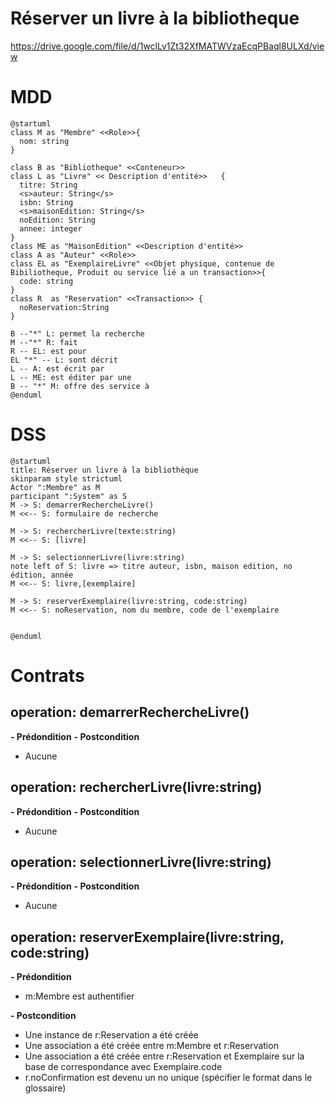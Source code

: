 # Réserver un livre à la bibliotheque
https://drive.google.com/file/d/1wclLv1Zt32XfMATWVzaEcqPBaql8ULXd/view

# MDD
```plantuml
@startuml
class M as "Membre" <<Role>>{
  nom: string
}

class B as "Bibliotheque" <<Conteneur>>
class L as "Livre" << Description d'entité>>   {
  titre: String
  <s>auteur: String</s>
  isbn: String
  <s>maisonEdition: String</s>
  noEdition: String
  annee: integer
} 
class ME as "MaisonEdition" <<Description d'entité>>
class A as "Auteur" <<Role>>
class EL as "ExemplaireLivre" <<Objet physique, contenue de Bibiliotheque, Produit ou service lié a un transaction>>{
  code: string
}
class R  as "Reservation" <<Transaction>> {
  noReservation:String
}

B --"*" L: permet la recherche
M --"*" R: fait
R -- EL: est pour
EL "*" -- L: sont décrit 
L -- A: est écrit par 
L -- ME: est éditer par une
B -- "*" M: offre des service à 
@enduml
```

# DSS
```plantuml
@startuml
title: Réserver un livre à la bibliothèque
skinparam style strictuml
Actor ":Membre" as M
participant ":System" as S
M -> S: demarrerRechercheLivre()
M <<-- S: formulaire de recherche

M -> S: rechercherLivre(texte:string)
M <<-- S: [livre]

M -> S: selectionnerLivre(livre:string)
note left of S: livre => titre auteur, isbn, maison edition, no édition, année
M <<-- S: livre,[exemplaire]

M -> S: reserverExemplaire(livre:string, code:string)
M <<-- S: noReservation, nom du membre, code de l'exemplaire


@enduml
```

# Contrats

## operation: demarrerRechercheLivre()
**- Prédondition**
**- Postcondition**
  - Aucune


## operation: rechercherLivre(livre:string)
**- Prédondition**
**- Postcondition**
 - Aucune


## operation: selectionnerLivre(livre:string)
**- Prédondition**
**- Postcondition**
 - Aucune


## operation: reserverExemplaire(livre:string, code:string)
**- Prédondition**
  - m:Membre est authentifier


**- Postcondition**
  - Une instance de r:Reservation a été créée
  - Une association a été créée entre m:Membre et r:Reservation
  - Une association a été créée entre r:Reservation et Exemplaire sur la base de correspondance avec Exemplaire.code
  - r.noConfirmation est devenu un no unique (spécifier le format dans le glossaire)


